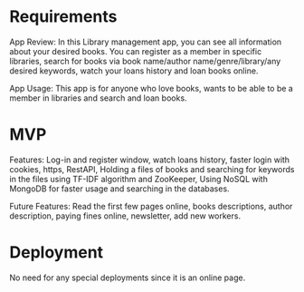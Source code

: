 # Requirements

App Review:
In this Library management app, you can see all information about your desired books.
You can register as a member in specific libraries, search for books via book name/author name/genre/library/any desired keywords,
watch your loans history and loan books online.

App Usage:
This app is for anyone who love books, wants to be able to be a member in libraries and search and loan books.


# MVP 

Features:
Log-in and register window, watch loans history, faster login with cookies, https, RestAPI, Holding a files of books and searching for keywords in the files using TF-IDF algorithm and ZooKeeper, Using NoSQL with MongoDB for faster usage and searching in the databases.

Future Features:
Read the first few pages online, books descriptions, author description, paying fines online, newsletter, add new workers.


# Deployment 

No need for any special deployments since it is an online page.




